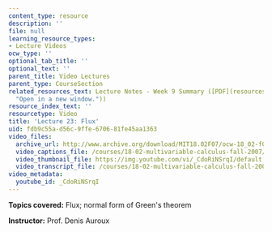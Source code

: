 ```yaml
---
content_type: resource
description: ''
file: null
learning_resource_types:
- Lecture Videos
ocw_type: ''
optional_tab_title: ''
optional_text: ''
parent_title: Video Lectures
parent_type: CourseSection
related_resources_text: Lecture Notes - Week 9 Summary ([PDF](resources/lec_week9
  "Open in a new window."))
resource_index_text: ''
resourcetype: Video
title: 'Lecture 23: Flux'
uid: fdb9c55a-d56c-9ffe-6706-81fe45aa1363
video_files:
  archive_url: http://www.archive.org/download/MIT18.02F07/ocw-18_02-f07-lec23_300k.mp4
  video_captions_file: /courses/18-02-multivariable-calculus-fall-2007/d55f2d21e6be5ecb91deca06dce274d6_CdoRiNSrqI.vtt
  video_thumbnail_file: https://img.youtube.com/vi/_CdoRiNSrqI/default.jpg
  video_transcript_file: /courses/18-02-multivariable-calculus-fall-2007/6b140b816031bd21d6fad9651f650c93_CdoRiNSrqI.pdf
video_metadata:
  youtube_id: _CdoRiNSrqI
---
```


**Topics covered:** Flux; normal form of Green's theorem

**Instructor:** Prof. Denis Auroux